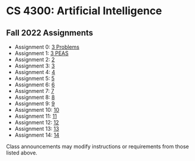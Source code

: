 CS 4300: Artificial Intelligence
===============================================

Fall 2022 Assignments
-----------------------

* Assignment 0: [3 Problems](assignment_000.php)
* Assignment 1: [3 PEAS](assignment_010.php)
* Assignment 2: [2](assignment_020.php)
* Assignment 3: [3](assignment_030.php)
* Assignment 4: [4](assignment_040.php)
* Assignment 5: [5](assignment_050.php)
* Assignment 6: [6](assignment_060.php)
* Assignment 7: [7](assignment_070.php)
* Assignment 8: [8](assignment_080.php)
* Assignment 9: [9](assignment_090.php)
* Assignment 10: [10](assignment_100.php)
* Assignment 11: [11](assignment_110.php)
* Assignment 12: [12](assignment_120.php)
* Assignment 13: [13](assignment_130.php)
* Assignment 14: [14](assignment_140.php)

Class announcements may modify instructions or requirements 
from those listed above.
